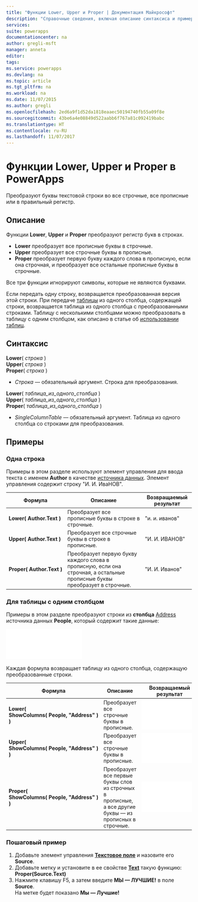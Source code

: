 ```yaml
---
title: "Функции Lower, Upper и Proper | Документация Майкрософт"
description: "Справочные сведения, включая описание синтаксиса и примеры, для функций Lower, Upper и Proper в PowerApps"
services: 
suite: powerapps
documentationcenter: na
author: gregli-msft
manager: anneta
editor: 
tags: 
ms.service: powerapps
ms.devlang: na
ms.topic: article
ms.tgt_pltfrm: na
ms.workload: na
ms.date: 11/07/2015
ms.author: gregli
ms.openlocfilehash: 2ed6a9f1d52da1818eaaec50194740fb55a09f8e
ms.sourcegitcommit: 43be6a4e08849d522aabb6f767a81c092419babc
ms.translationtype: HT
ms.contentlocale: ru-RU
ms.lasthandoff: 11/07/2017
---
```

# <a name="lower-upper-and-proper-functions-in-powerapps"></a>Функции Lower, Upper и Proper в PowerApps
Преобразуют буквы текстовой строки во все строчные, все прописные или в правильный регистр.

## <a name="description"></a>Описание
Функции **Lower**, **Upper** и **Proper** преобразуют регистр букв в строках.

* **Lower** преобразует все прописные буквы в строчные.
* **Upper** преобразует все строчные буквы в прописные.
* **Proper** преобразует первую букву каждого слова в прописную, если она строчная, и преобразует все остальные прописные буквы в строчные.

Все три функции игнорируют символы, которые не являются буквами.

Если передать одну строку, возвращается преобразованная версия этой строки.  При передаче [таблицы](../working-with-tables.md) из одного столбца, содержащей строки, возвращается таблица из одного столбца с преобразованными строками. Таблицу с несколькими столбцами можно преобразовать в таблицу с одним столбцом, как описано в статье об [использовании таблиц](../working-with-tables.md).

## <a name="syntax"></a>Синтаксис
**Lower**( *строка* )<br>**Upper**( *строка* )<br>**Proper**( *строка* )

* *Строка* — обязательный аргумент. Строка для преобразования.

**Lower**( *таблица_из_одного_столбца* )<br>**Upper**( *таблица_из_одного_столбца* )<br>**Proper**( *таблица_из_одного_столбца* )

* *SingleColumnTable* — обязательный аргумент. Таблица из одного столбца со строками для преобразования.

## <a name="examples"></a>Примеры
### <a name="single-string"></a>Одна строка
Примеры в этом разделе используют элемент управления для ввода текста с именем **Author** в качестве [источника данных](../working-with-data-sources.md). Элемент управления содержит строку "И. И. ИваНОВ".

| Формула | Описание | Возвращаемый результат |
| --- | --- | --- |
| **Lower(&nbsp;Author.Text&nbsp;)** |Преобразует все прописные буквы в строке в строчные. |"и. и. иванов" |
| **Upper(&nbsp;Author.Text&nbsp;)** |Преобразует все строчные буквы в строке в прописные. |"И. И. ИВАНОВ" |
| **Proper(&nbsp;Author.Text&nbsp;)** |Преобразует первую букву каждого слова в прописную, если она строчная, а остальные прописные буквы преобразует в строчные. |"И. И. Иванов" |

### <a name="single-column-table"></a>Для таблицы с одним столбцом
Примеры в этом разделе преобразуют строки из **столбца** [Address](../working-with-tables.md#columns) источника данных **People**, который содержит такие данные:

![](media/function-lower-upper-proper/people-table.png)

Каждая формула возвращает таблицу из одного столбца, содержащую преобразованные строки.

| Формула | Описание | Возвращаемый результат |
| --- | --- | --- |
| **Lower( ShowColumns(&nbsp;People,&nbsp;"Address"&nbsp;) )** |Преобразует все строчные буквы в прописные. |<style> img { max-width:none; } </style> ![](media/function-lower-upper-proper/people-table-lower.png) |
| **Upper( ShowColumns(&nbsp;People,&nbsp;"Address"&nbsp;) )** |Преобразует все строчные буквы в прописные. |![](media/function-lower-upper-proper/people-table-upper.png) |
| **Proper( ShowColumns(&nbsp;People,&nbsp;"Address"&nbsp;) )** |Преобразует все первые буквы слов из строчных в прописные, а все другие буквы — из прописных в строчные. |![](media/function-lower-upper-proper/people-table-proper.png) |

### <a name="step-by-step-example"></a>Пошаговый пример
1. Добавьте элемент управления **[Текстовое поле](../controls/control-text-input.md)** и назовите его **Source**.
2. Добавьте метку и установите в ее свойстве **[Text](../controls/properties-core.md)** такую функцию:<br>**Proper(Source.Text)**
3. Нажмите клавишу F5, а затем введите **МЫ — ЛУЧШИЕ!** в поле **Source**.<br>На метке будет показано **Мы — Лучшие!**


